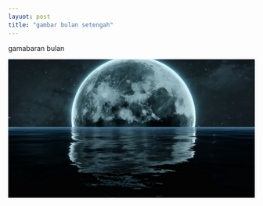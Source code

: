 ```yaml
---
layuot: post
title: "gambar bulan setengah"
---
```


gamabaran bulan

![HTML link dan lists](/assets/images/moon.png)